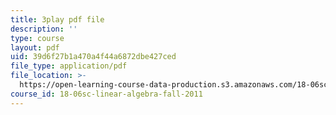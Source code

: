 ```yaml
---
title: 3play pdf file
description: ''
type: course
layout: pdf
uid: 39d6f27b1a470a4f44a6872dbe427ced
file_type: application/pdf
file_location: >-
  https://open-learning-course-data-production.s3.amazonaws.com/18-06sc-linear-algebra-fall-2011/39d6f27b1a470a4f44a6872dbe427ced_VYS9EYZ3gCo.pdf
course_id: 18-06sc-linear-algebra-fall-2011
---
```


